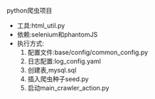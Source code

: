 python爬虫项目
- 工具:html_util.py
- 依赖:selenium和phantomJS
- 执行方式:
    1. 配置文件:base/config/common_config.py
    2. 日志配置:log_config.yaml
    3. 创建表,mysql.sql
    4. 插入爬虫种子seed.py
    5. 启动main_crawler_action.py